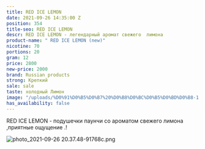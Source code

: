 ```yaml
---
title: RED ICE LEMON
date: 2021-09-26 14:35:00 Z
position: 354
title-seo: RED ICE LEMON
descr: RED ICE LEMON - легендарный аромат свежего  лимона
product-name: " RED ICE LEMON (new)"
nicotine: 70
portions: 20
gram: 12
price: 2800
new-price: 2000
brand: Russian products
strong: Крепкий
sale: sale
taste: холодный Лимон
image: "/uploads/%D0%91%D0%B5%D0%B7%20%D0%B8%D0%BC%D0%B5%D0%BD%D0%B8-1.png"
has_availability: false
---
```


RED ICE LEMON - подушечки паунчи со ароматом свежего лимона ,приятные ощущение .!


![photo_2021-09-26 20.37.48-91768c.png](/uploads/photo_2021-09-26%2020.37.48-91768c.png)